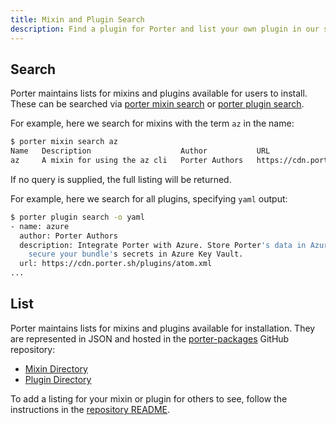 ```yaml
---
title: Mixin and Plugin Search
description: Find a plugin for Porter and list your own plugin in our search results
---
```


## Search

Porter maintains lists for mixins and plugins available for users to install.
These can be searched via [porter mixin search](/cli/porter_mixin_search/) or
[porter plugin search](/cli/porter_plugin_search/).

For example, here we search for mixins with the term `az` in the name:

```bash
$ porter mixin search az
Name   Description                    Author           URL                                     URL Type
az     A mixin for using the az cli   Porter Authors   https://cdn.porter.sh/mixins/atom.xml   Atom Feed
```

If no query is supplied, the full listing will be returned.

For example, here we search for all plugins, specifying `yaml` output:

```bash
$ porter plugin search -o yaml
- name: azure
  author: Porter Authors
  description: Integrate Porter with Azure. Store Porter's data in Azure Cloud and
    secure your bundle's secrets in Azure Key Vault.
  url: https://cdn.porter.sh/plugins/atom.xml
...
```

## List

Porter maintains lists for mixins and plugins available for installation.
They are represented in JSON and hosted in the [porter-packages][porter-packages]
GitHub repository:

* [Mixin Directory](https://github.com/getporter/packages/blob/master/mixins/index.json)
* [Plugin Directory](https://github.com/getporter/packages/blob/master/plugins/index.json)

To add a listing for your mixin or plugin for others to see, follow the
instructions in the [repository README][porter-packages-readme].

[porter-packages]: https://github.com/getporter/packages
[porter-packages-readme]: https://github.com/getporter/packages/blob/master/README.md
